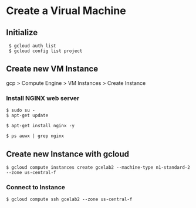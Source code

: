 # Create a Virual Machine

## Initialize

     $ gcloud auth list
     $ gcloud config list project

## Create new VM Instance

gcp > Compute Engine > VM Instances > Create Instance

### Install NGINX web server

    $ sudo su -
    $ apt-get update
    
    $ apt-get install nginx -y
    
    $ ps auwx | grep nginx

## Create new Instance with gcloud

    $ gcloud compute instances create gcelab2 --machine-type n1-standard-2 --zone us-central-f
    
### Connect to Instance

    $ gcloud compute ssh gcelab2 --zone us-central-f
